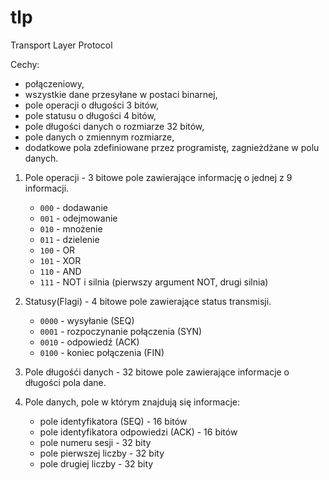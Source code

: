 # tlp
Transport Layer Protocol

Cechy:
* połączeniowy,
* wszystkie dane przesyłane w postaci binarnej,
* pole operacji o długości 3 bitów,
* pole statusu o długości 4 bitów,
* pole długości danych o rozmiarze 32 bitów,
* pole danych o zmiennym rozmiarze,
* dodatkowe pola zdefiniowane przez programistę, zagnieżdżane w polu danych.

1. Pole operacji - 3 bitowe pole zawierające informację o jednej z 9 informacji.
    * `000` - dodawanie
    * `001` - odejmowanie
    * `010` - mnożenie
    * `011` - dzielenie
    * `100` - OR
    * `101` - XOR
    * `110` - AND
    * `111` - NOT i silnia (pierwszy argument NOT, drugi silnia)

2. Statusy(Flagi) - 4 bitowe pole zawierające status transmisji.
    * `0000` - wysyłanie (SEQ)
    * `0001` - rozpoczynanie połączenia (SYN)
    * `0010` - odpowiedź (ACK)
    * `0100` - koniec połączenia (FIN)

3. Pole długośći danych - 32 bitowe pole zawierające informacje o długości pola dane.
4. Pole danych, pole w którym znajdują się informacje:
    * pole identyfikatora (SEQ) - 16 bitów
    * pole identyfikatora odpowiedzi (ACK) - 16 bitów
    * pole numeru sesji - 32 bity
    * pole pierwszej liczby - 32 bity
    * pole drugiej liczby - 32 bity
